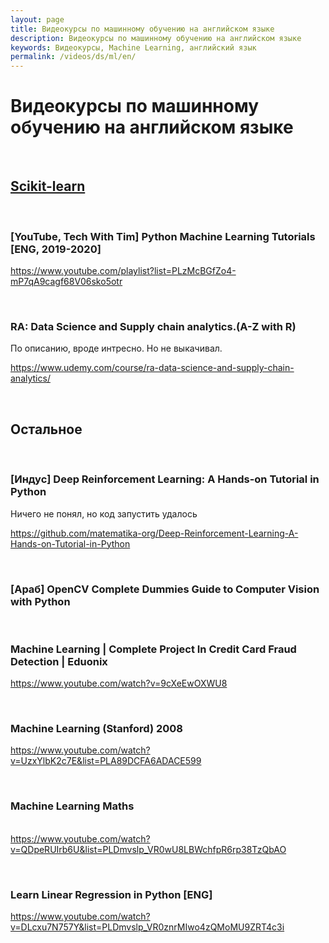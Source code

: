 ```yaml
---
layout: page
title: Видеокурсы по машинному обучению на английском языке
description: Видеокурсы по машинному обучению на английском языке
keywords: Видеокурсы, Machine Learning, английский язык
permalink: /videos/ds/ml/en/
---
```


# Видеокурсы по машинному обучению на английском языке

<br/>

## [Scikit-learn](/videos/ds/ml/scikit-learn/en/)

<br/>

### [YouTube, Tech With Tim] Python Machine Learning Tutorials [ENG, 2019-2020]

https://www.youtube.com/playlist?list=PLzMcBGfZo4-mP7qA9cagf68V06sko5otr

<br/>

### RA: Data Science and Supply chain analytics.(A-Z with R)

По описанию, вроде интресно. Но не выкачивал.

https://www.udemy.com/course/ra-data-science-and-supply-chain-analytics/

<br/>

## Остальное

<br/>

### [Индус] Deep Reinforcement Learning: A Hands-on Tutorial in Python

Ничего не понял, но код запустить удалось

https://github.com/matematika-org/Deep-Reinforcement-Learning-A-Hands-on-Tutorial-in-Python

<br/>

### [Араб] OpenCV Complete Dummies Guide to Computer Vision with Python

<br/>

### Machine Learning | Complete Project In Credit Card Fraud Detection | Eduonix

https://www.youtube.com/watch?v=9cXeEwOXWU8

<br/>

### Machine Learning (Stanford) 2008

https://www.youtube.com/watch?v=UzxYlbK2c7E&list=PLA89DCFA6ADACE599

<br/>

### Machine Learning Maths

<br/> https://www.youtube.com/watch?v=QDpeRUIrb6U&list=PLDmvslp_VR0wU8LBWchfpR6rp38TzQbAO

<br/>

### Learn Linear Regression in Python [ENG]

https://www.youtube.com/watch?v=DLcxu7N757Y&list=PLDmvslp_VR0znrMIwo4zQMoMU9ZRT4c3i
